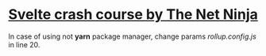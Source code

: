 # [Svelte crash course by The Net Ninja](https://www.youtube.com/watch?v=lnpdn2rE2N8)

In case of using not **yarn** package manager, change params _rollup.config.js_ in line 20.
